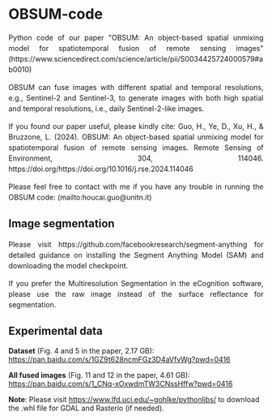 # OBSUM-code
<p align = "justify" style="line-height:150%">Python code of our paper "OBSUM: An object-based spatial unmixing model for spatiotemporal fusion of remote sensing images" (https://www.sciencedirect.com/science/article/pii/S0034425724000579#ab0010)<br></p>
<p align = "justify" style="line-height:150%">OBSUM can fuse images with different spatial and temporal resolutions, e.g., Sentinel-2 and Sentinel-3, to generate images with both high spatial and temporal resolutions, i.e., daily Sentinel-2-like images.<br></p>
<p align = "justify" style="line-height:150%">If you found our paper useful, please kindly cite: Guo, H., Ye, D., Xu, H., & Bruzzone, L. (2024). OBSUM: An object-based spatial unmixing model for spatiotemporal fusion of remote sensing images. Remote Sensing of Environment, 304, 114046. https://doi.org/https://doi.org/10.1016/j.rse.2024.114046<br></p>
<p align = "justify" style="line-height:150%">Please feel free to contact with me if you have any trouble in running the OBSUM code: (mailto:houcai.guo@unitn.it)<br></p>

## Image segmentation
<p align = "justify" style="line-height:150%">Please visit https://github.com/facebookresearch/segment-anything for detailed guidance on installing the Segment Anything Model (SAM) and downloading the model checkpoint.<br></p>
<p align = "justify" style="line-height:150%">If you prefer the Multiresolution Segmentation in the eCognition software, please use the raw image instead of the surface reflectance for segmentation.<br></p>

## Experimental data
**Dataset** (Fig. 4 and 5 in the paper, 2.17 GB): https://pan.baidu.com/s/1GZ9t628ncmFGz3D4aVfvWg?pwd=0416

**All fused images** (Fig. 11 and 12 in the paper, 4.61 GB): https://pan.baidu.com/s/1_CNq-xOxwdmTW3CNssHffw?pwd=0416

**Note**: Please visit https://www.lfd.uci.edu/~gohlke/pythonlibs/ to download the .whl file for GDAL and Rasterio (if needed).

